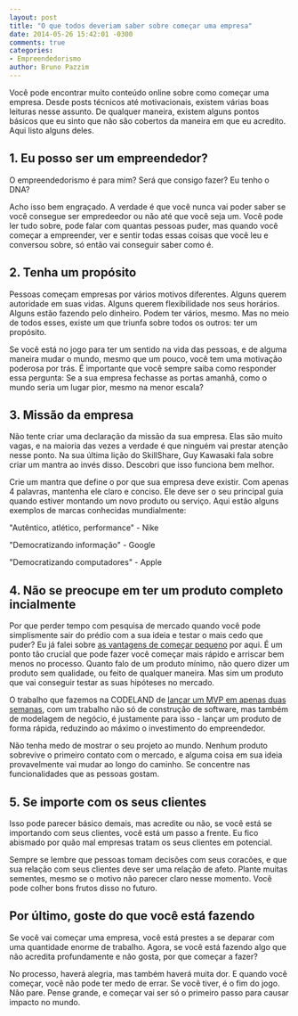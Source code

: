 ```yaml
---
layout: post
title: "O que todos deveriam saber sobre começar uma empresa"
date: 2014-05-26 15:42:01 -0300
comments: true
categories:
- Empreendedorismo
author: Bruno Pazzim
---
```

Você pode encontrar muito conteúdo online sobre como começar uma empresa. Desde posts técnicos até motivacionais, existem várias boas leituras nesse assunto. De qualquer maneira, existem alguns pontos básicos que eu sinto que não são cobertos da maneira em que eu acredito. Aqui listo alguns deles.

<!-- more -->

<h2>1. Eu posso ser um empreendedor?</h2>
O empreendedorismo é para mim? Será que consigo fazer? Eu tenho o DNA?

Acho isso bem engraçado. A verdade é que você nunca vai poder saber se você consegue ser empredeedor ou não até que você seja um. Você pode ler tudo sobre, pode falar com quantas pessoas puder, mas quando você começar a empreender, ver e sentir todas essas coisas que você leu e conversou sobre, só então vai conseguir saber como é.

<h2>2. Tenha um propósito</h2>
Pessoas começam empresas por vários motivos diferentes. Alguns querem autoridade em suas vidas. Alguns querem flexibilidade nos seus horários. Alguns estão fazendo pelo dinheiro. Podem ter vários, mesmo. Mas no meio de todos esses, existe um que triunfa sobre todos os outros: ter um propósito.

Se você está no jogo para ter um sentido na vida das pessoas, e de alguma maneira mudar o mundo, mesmo que um pouco, você tem uma motivação poderosa por trás. É importante que você sempre saiba como responder essa pergunta: Se a sua empresa fechasse as portas amanhã, como o mundo seria um lugar pior, mesmo na menor escala?

<h2>3. Missão da empresa</h2>
Não tente criar uma declaração da missão da sua empresa. Elas são muito vagas, e na maioria das vezes a verdade é que ninguém vai prestar atenção nesse ponto. Na sua última lição do SkillShare, Guy Kawasaki fala sobre criar um mantra ao invés disso. Descobri que isso funciona bem melhor.

Crie um mantra que define o por que sua empresa deve existir. Com apenas 4 palavras, mantenha ele claro e conciso. Ele deve ser o seu principal guia quando estiver montando um novo produto ou serviço. Aqui estão alguns exemplos de marcas conhecidas mundialmente:

"Autêntico, atlético, performance" - Nike

"Democratizando informação" - Google

"Democratizando computadores" - Apple

<h2>4. Não se preocupe em ter um produto completo incialmente</h2>
Por que perder tempo com pesquisa de mercado quando você pode simplismente sair do prédio com a sua ideia e testar o mais cedo que puder? Eu já falei sobre <a href="http://blog.codeland.com.br/blog/2013/10/22/as-vantagens-de-comecar-pequeno/" target="_blank">as vantagens de começar pequeno</a> por aqui. É um ponto tão crucial que pode fazer você começar mais rápido e arriscar bem menos no processo. Quanto falo de um produto mínimo, não quero dizer um produto sem qualidade, ou feito de qualquer maneira. Mas sim um produto que vai conseguir testar as suas hipóteses no mercado.

O trabalho que fazemos na CODELAND de <a href="http://startups.codeland.com.br" target="_blank">lançar um MVP em apenas duas semanas</a>, com um trabalho não só de construção de software, mas também de modelagem de negócio, é justamente para isso - lançar um produto de forma rápida, reduzindo ao máximo o investimento do empreendedor.

Não tenha medo de mostrar o seu projeto ao mundo. Nenhum produto sobrevive o primeiro contato com o mercado, e alguma coisa em sua ideia provavelmente vai mudar ao longo do caminho. Se concentre nas funcionalidades que as pessoas gostam.

<h2>5. Se importe com os seus clientes</h2>
Isso pode parecer básico demais, mas acredite ou não, se você está se importando com seus clientes, você está um passo a frente. Eu fico abismado por quão mal empresas tratam os seus clientes em potencial.

Sempre se lembre que pessoas tomam decisões com seus coracões, e que sua relação com seus clientes deve ser uma relação de afeto. Plante muitas sementes, mesmo se o motivo não parecer claro nesse momento. Você pode colher bons frutos disso no futuro.

<h2>Por último, goste do que você está fazendo</h2>
Se você vai começar uma empresa, você está prestes a se deparar com uma quantidade enorme de trabalho. Agora, se você está fazendo algo que não acredita profundamente e não gosta, por que começar a fazer?

No processo, haverá alegria, mas também haverá muita dor. E quando você começar, você não pode ter medo de errar. Se você tiver, é o fim do jogo. Não pare. Pense grande, e começar vai ser só o primeiro passo para causar impacto no mundo.
